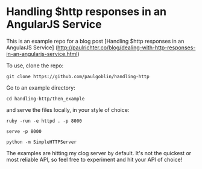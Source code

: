 # Handling $http responses in an AngularJS Service

This is an example repo for a blog post [Handling $http responses in an AngularJS Service] (http://paulrichter.co/blog/dealing-with-http-responses-in-an-angularjs-service.html)

To use, clone the repo:

    git clone https://github.com/paulgoblin/handling-http

Go to an example directory:

    cd handling-http/then_example

and serve the files locally, in your style of choice:

    ruby -run -e httpd . -p 8000

    serve -p 8000

    python -m SimpleHTTPServer

The examples are hitting my clog server by default. It's not the quickest or most reliable API, so feel free to experiment and hit your API of choice!
